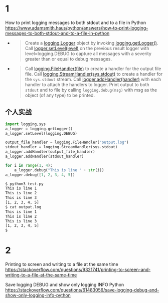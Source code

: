 
# 1

How to print logging messages to both stdout and to a file in Python https://www.adamsmith.haus/python/answers/how-to-print-logging-messages-to-both-stdout-and-to-a-file-in-python
- > Create a [logging.Logger](https://www.adamsmith.haus/python/docs/logging.Logger) object by invoking [logging.getLogger()](https://www.adamsmith.haus/python/docs/logging.getLogger). Call [logger.setLevel(level)](https://www.adamsmith.haus/python/docs/logging.Logger.setLevel) on the previous result logger with level=logging.DEBUG to capture all messages with a severity greater than or equal to debug messages. 
- > Call [logging.FileHandler(file)](https://www.adamsmith.haus/python/docs/logging.FileHandler) to create a handler for the output file file. Call [logging.StreamHandler(sys.stdout)](https://www.adamsmith.haus/python/docs/logging.StreamHandler) to create a handler for the `sys.stdout` stream. Call [logger.addHandler(handler)](https://www.adamsmith.haus/python/docs/logging.Logger.addHandler) with each handler to attach the handlers to logger. Print output to both `stdout` and to file by calling `logging.debug(msg)` with msg as the object (of any type) to be printed.

## 个人实战

```py
import logging,sys
a_logger = logging.getLogger()
a_logger.setLevel(logging.DEBUG)

output_file_handler = logging.FileHandler("output.log")
stdout_handler = logging.StreamHandler(sys.stdout)
a_logger.addHandler(output_file_handler)
a_logger.addHandler(stdout_handler)

for i in range(1, 4):
    a_logger.debug("This is line " + str(i))
a_logger.debug([1, 2, 3, 4, 5])
```
```sh
$ python3 test.py 
This is line 1
This is line 2
This is line 3
[1, 2, 3, 4, 5]
$ cat output.log 
This is line 1
This is line 2
This is line 3
[1, 2, 3, 4, 5]
$ 
```

# 2

Printing to screen and writing to a file at the same time https://stackoverflow.com/questions/9321741/printing-to-screen-and-writing-to-a-file-at-the-same-time

Save logging DEBUG and show only logging INFO Python https://stackoverflow.com/questions/61483056/save-logging-debug-and-show-only-logging-info-python
